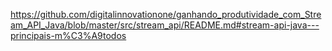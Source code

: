 
https://github.com/digitalinnovationone/ganhando_produtividade_com_Stream_API_Java/blob/master/src/stream_api/README.md#stream-api-java---principais-m%C3%A9todos